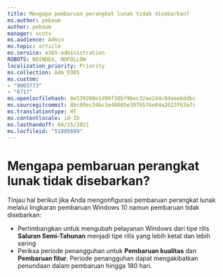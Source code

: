 ```yaml
---
title: Mengapa pembaruan perangkat lunak tidak disebarkan?
ms.author: pebaum
author: pebaum
manager: scotv
ms.audience: Admin
ms.topic: article
ms.service: o365-administration
ROBOTS: NOINDEX, NOFOLLOW
localization_priority: Priority
ms.collection: Adm_O365
ms.custom:
- "9003773"
- "6717"
ms.openlocfilehash: 8e539260e1d99f18bf9bec32ae244c94aeebddbc
ms.sourcegitcommit: 8bc60ec34bc1e40685e3976576e04a2623f63a7c
ms.translationtype: HT
ms.contentlocale: id-ID
ms.lasthandoff: 04/15/2021
ms.locfileid: "51805689"
---
```

# <a name="why-software-updates-are-not-being-deployed"></a>Mengapa pembaruan perangkat lunak tidak disebarkan?

Tinjau hal berikut jika Anda mengonfigurasi pembaruan perangkat lunak melalui lingkaran pembaruan Windows 10 namun pembaruan tidak disebarkan:  

- Pertimbangkan untuk mengubah pelayanan Windows dari tipe rilis **Saluran Semi-Tahunan** menjadi tipe rilis yang lebih ketat dan lebih sering  
- Periksa periode penangguhan untuk **Pembaruan kualitas** dan **Pembaruan fitur**. Periode penangguhan dapat mengakibatkan penundaan dalam pembaruan hingga 180 hari.
